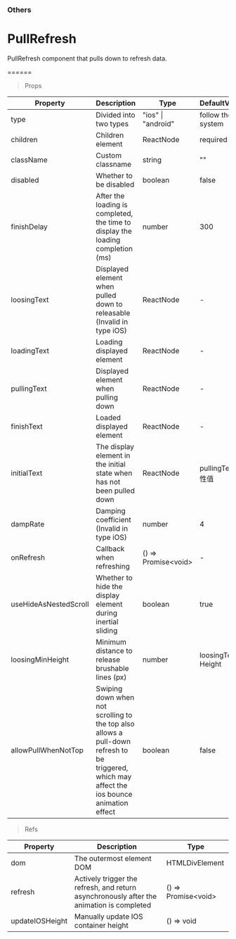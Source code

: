 ### Others

# PullRefresh 

PullRefresh component that pulls down to refresh data.

======

> Props

|Property|Description|Type|DefaultValue|
|----------|-------------|------|------|
|type|Divided into two types|"ios" \| "android"|follow the system|
|children|Children element|ReactNode|required|
|className|Custom classname|string|""|
|disabled|Whether to be disabled|boolean|false|
|finishDelay|After the loading is completed, the time to display the loading completion (ms)|number|300|
|loosingText|Displayed element when pulled down to releasable (Invalid in type iOS)|ReactNode|-|
|loadingText|Loading displayed element|ReactNode|-|
|pullingText|Displayed element when pulling down|ReactNode|-|
|finishText|Loaded displayed element|ReactNode|-|
|initialText|The display element in the initial state when  has not been pulled down|ReactNode|pullingText属性值|
|dampRate|Damping coefficient (Invalid in type iOS)|number|4|
|onRefresh|Callback when refreshing|() =\> Promise\<void\>|-|
|useHideAsNestedScroll|Whether to hide the display element during inertial sliding|boolean|true|
|loosingMinHeight|Minimum distance to release brushable lines (px)|number|loosingText Height|
|allowPullWhenNotTop|Swiping down when not scrolling to the top also allows a pull\-down refresh to be triggered, which may affect the ios bounce animation effect|boolean|false|

> Refs

|Property|Description|Type|
|----------|-------------|------|
|dom|The outermost element DOM|HTMLDivElement|
|refresh|Actively trigger the refresh, and return asynchronously after the animation is completed|() =\> Promise\<void\>|
|updateIOSHeight|Manually update IOS container height|() =\> void|
